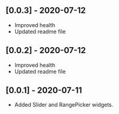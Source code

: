 ## [0.0.3] - 2020-07-12

* Improved health
* Updated readme file

## [0.0.2] - 2020-07-12

* Improved health
* Updated readme file

## [0.0.1] - 2020-07-11

* Added Slider and RangePicker widgets.
